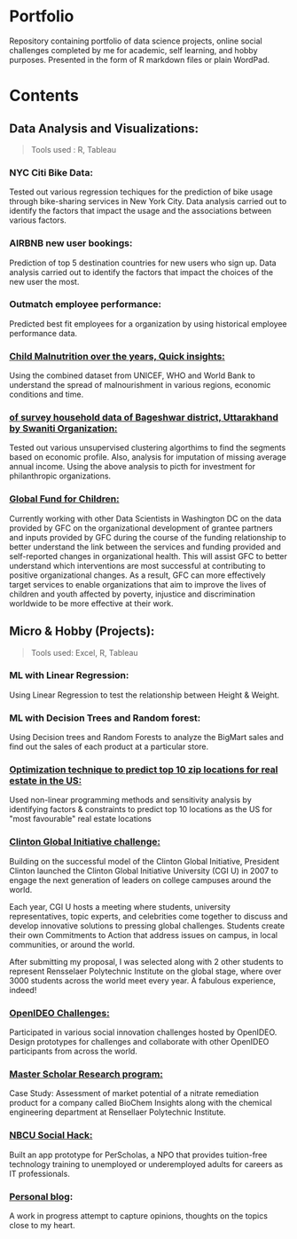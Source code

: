 # Portfolio

Repository containing portfolio of data science projects, online social challenges completed by me for academic, self learning, and hobby purposes. Presented in the form of R markdown files or plain WordPad.

# Contents
## Data Analysis and Visualizations:

> Tools used : R, Tableau
### NYC Citi Bike Data:
Tested out various regression techiques for the prediction of bike usage through bike-sharing services in New York City. Data analysis carried out to identify the factors that impact the usage and the associations between various factors.

### AIRBNB new user bookings: 
Prediction of top 5 destination countries for new users who sign up. Data analysis carried out to identify the factors that impact the choices of the new user the most.

### Outmatch employee performance:
Predicted best fit employees for a organization by using historical employee performance data.

### <a href="https://github.com/pkalmane/Portfolio/blob/master/REPORT_CHILD_MALNUTRITION.docx" target="_blank">Child Malnutrition over the years, Quick insights:</a>
Using the combined dataset from UNICEF, WHO and World Bank to understand the spread of malnourishment in various regions, economic conditions and time.

### <a href="https://github.com/pkalmane/Portfolio/tree/master/Survey%20DataAnalysis" target="_blank"> of survey household data of Bageshwar district, Uttarakhand by Swaniti Organization:</a>
Tested out various unsupervised clustering algorthims to find the segments based on economic profile. Also, analysis for imputation of missing average annual income. Using the above analysis to picth for investment for philanthropic organizations.

### <a href="https://github.com/DataKind-DC/GFC" target="_blank">Global Fund for Children:</a>
Currently working with other Data Scientists in Washington DC on the data provided by GFC on the organizational development of grantee partners and inputs provided by GFC during the course of the funding relationship to better understand the link between the services and funding provided and self-reported changes in organizational health. This will assist GFC to better understand which interventions are most successful at contributing to positive organizational changes. As a result, GFC can more effectively target services to enable organizations that aim to improve the lives of children and youth affected by poverty, injustice and discrimination worldwide to be more effective at their work.

## Micro & Hobby (Projects):

>Tools used: Excel, R, Tableau
### ML with Linear Regression: 
Using Linear Regression to test the relationship between Height & Weight.

### ML with Decision Trees and Random forest: 
Using Decision trees and Random Forests to analyze the BigMart sales and find out the sales of each product at a particular store.

### <a href="https://github.com/pkalmane/Portfolio/tree/master/Optimization%20Techniques" target="_blank">Optimization technique to predict top 10 zip locations for real estate in the US:</a>
Used non-linear programming methods and sensitivity analysis by identifying factors & constraints to predict top 10 locations as the US for "most favourable" real estate locations

### <a href="https://github.com/pkalmane/Portfolio/blob/master/Proposal_final.docx" target="_blank">Clinton Global Initiative challenge:</a>
Building on the successful model of the Clinton Global Initiative, President Clinton launched the Clinton Global Initiative University (CGI U) in 2007 to engage the next generation of leaders on college campuses around the world.

Each year, CGI U hosts a meeting where students, university representatives, topic experts, and celebrities come together to discuss and develop innovative solutions to pressing global challenges. Students create their own Commitments to Action that address issues on campus, in local communities, or around the world. 

After submitting my proposal, I was selected along with 2 other students to represent Rensselaer Polytechnic Institute on the global stage, where over 3000 students across the world meet every year. A fabulous experience, indeed!

### <a href="https://challenges.openideo.com/profiles/pkalmane1" target="_blank">OpenIDEO Challenges:</a> 
Participated in various social innovation challenges hosted by OpenIDEO. Design prototypes for challenges and collaborate with other OpenIDEO participants from across the world.


### <a href="https://github.com/pkalmane/Portfolio/tree/master/Master%20Scholar%20Research%20program" target="_blank">Master Scholar Research program:</a>
Case Study: Assessment of market potential of a nitrate remediation product for a company called BioChem Insights along with the chemical engineering department at Rensellaer Polytechnic Institute.

### <a href="https://www.youtube.com/watch?v=9N5e4Ahz3FM" target="_blank">NBCU Social Hack:</a>
Built an app prototype for PerScholas, a NPO that provides tuition-free technology training to unemployed or underemployed adults for careers as IT professionals. 


### <a href="http://pkalmane.blogspot.com" target="_blank">Personal blog</a>:
A work in progress attempt to capture opinions, thoughts on the topics close to my heart. 



